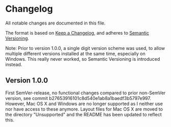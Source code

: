 # Changelog
All notable changes are documented in this file.

The format is based on [Keep a Changelog](https://keepachangelog.com/en/1.0.0/),
and adheres to [Semantic Versioning](https://semver.org/spec/v2.0.0.html).

Note: Prior to version 1.0.0, a single digit version scheme was used,
to allow multiple different versions installed at the same time, especially
on Windows.
This really never worked, so Semantic Versioning is introduced instead.


## Version 1.0.0
First SemVer-release, no functional changes compared to prior non-SemVer
version, see commit b27653916101c8d540e1ab8a1baedf3b5797e997.
However, Mac OS X and Windows are no longer supported as I neither use
nor have access to these anymore. Layout files for Mac OS X are moved
to the directory "Unsupported" and the README has been updated
to reflect this.
